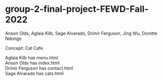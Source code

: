 # group-2-final-project-FEWD-Fall-2022
Anson Olds, Aglaia Kilb, Sage Alvarado, Drimir Ferguson, Jing Wu, Dorette Ndongo

Concept: Cat Cafe

Aglaia Kilb has menu.html
<br>
Anson Olds has index.html
<br>
Drimir Ferguson has contact.html
<br>
Sage Alvarado has cats.html

